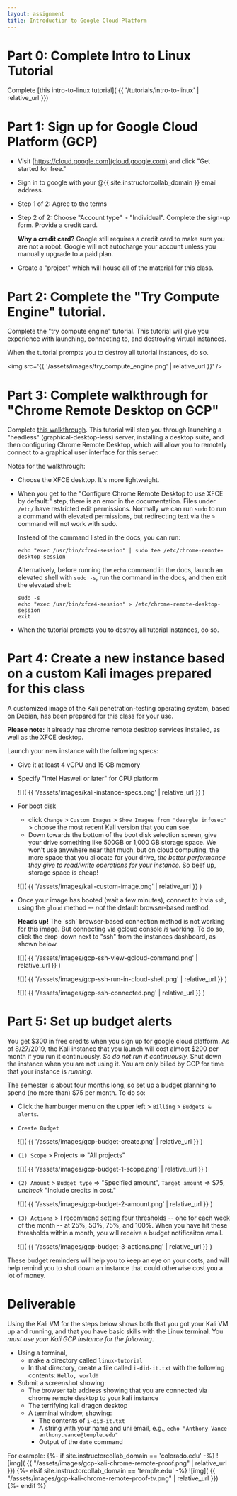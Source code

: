 ```yaml
---
layout: assignment
title: Introduction to Google Cloud Platform
---
```



# Part 0: Complete Intro to Linux Tutorial

Complete [this intro-to-linux tutorial]( {{ '/tutorials/intro-to-linux' | relative_url }})


# Part 1: Sign up for Google Cloud Platform (GCP)

* Visit [https://cloud.google.com](cloud.google.com) and click "Get started for free."
*   Sign in to google with your @{{ site.instructorcollab_domain }} email address.
*   Step 1 of 2: Agree to the terms
*   Step 2 of 2: Choose "Account type" > "Individual". Complete the sign-up form. Provide a credit card.

    <div class='alert alert-info'><strong>Why a credit card?</strong> Google still requires a credit card to make sure you are not a robot. Google will not autocharge your account unless you manually upgrade to a paid plan.</div>

* Create a "project" which will house all of the material for this class.



# Part 2: Complete the "Try Compute Engine" tutorial.

Complete the "try compute engine" tutorial. This tutorial will give you experience with launching, connecting to, and destroying virtual instances. 

When the tutorial prompts you to destroy all tutorial instances, do so.

<img src='{{ '/assets/images/try_compute_engine.png' | relative_url }}' />


# Part 3: Complete walkthrough for "Chrome Remote Desktop on GCP"

Complete [this walkthrough](https://cloud.google.com/solutions/chrome-desktop-remote-on-compute-engine). This tutorial will step you through
launching a "headless" (graphical-desktop-less) server, installing a desktop suite, and then configuring Chrome Remote Desktop, which will allow
you to remotely connect to a graphical user interface for this server.

Notes for the walkthrough:

*   Choose the XFCE desktop. It's more lightweight.
*   When you get to the "Configure Chrome Remote Desktop to use XFCE by default:" step, there is an error in the documentation. Files under `/etc/` have restricted edit permissions. Normally we can run `sudo` to run a command with elevated permissions, but redirecting text via the `>` command will not work with sudo.

    Instead of the command listed in the docs, you can run:
        
        echo "exec /usr/bin/xfce4-session" | sudo tee /etc/chrome-remote-desktop-session
        
    Alternatively, before running the `echo` command in the docs, launch an elevated shell with `sudo -s`, run the command in the docs, and then exit the elevated shell:
    
        sudo -s
        echo "exec /usr/bin/xfce4-session" > /etc/chrome-remote-desktop-session
        exit
        
*   When the tutorial prompts you to destroy all tutorial instances, do so.




# Part 4: Create a new instance based on a custom Kali images prepared for this class

A customized image of the Kali penetration-testing operating system, based on Debian, has been prepared for this class for your use.

<strong>Please note:</strong> It already has chrome remote desktop services installed, as well as the XFCE desktop.

Launch your new instance with the following specs:

* Give it at least 4 vCPU and 15 GB memory
* Specify "Intel Haswell or later" for CPU platform

  ![]( {{ '/assets/images/kali-instance-specs.png' | relative_url }} )

* For boot disk
    * click `Change` > `Custom Images` > `Show Images from "deargle infosec"` > choose the most recent Kali version that you can see.
    * Down towards the bottom of the boot disk selection screen, give your drive something like 500GB or 1,000 GB storage space. We won't use anywhere near that much,
      but on cloud computing, the more space that you allocate for your drive, _the better performance they give to read/write operations for your instance._ So 
      beef up, storage space is cheap!

  ![]( {{ '/assets/images/kali-custom-image.png' | relative_url }} )

* Once your image has booted (wait a few minutes), connect to it via `ssh`, using the `gloud` method -- _not_ the default browser-based method.
  
  <div class='alert alert-danger'><strong>Heads up! </strong> The `ssh` browser-based connection method is not working for this image. 
  But connecting via gcloud console <em>is</em> working. To do so, click the drop-down next to "ssh" from the instances dashboard, as shown below. </div>

  ![]( {{ '/assets/images/gcp-ssh-view-gcloud-command.png' | relative_url }} )
  
  ![]( {{ '/assets/images/gcp-ssh-run-in-cloud-shell.png' | relative_url }} )
  
  ![]( {{ '/assets/images/gcp-ssh-connected.png' | relative_url }} )


# Part 5: Set up budget alerts

You get $300 in free credits when you sign up for google cloud platform. As of 8/27/2019, the Kali instance that you launch will cost almost $200 per month 
if you run it continuously. _So do not run it continuously._ Shut down the instance when you are not using it. You are only billed by GCP for time that your instance
is _running_.

The semester is about four months long, so set up a budget planning to spend (no more than) $75 per month. To do so:

*   Click the hamburger menu on the upper left > `Billing` > `Budgets & alerts`.
*   `Create Budget`

    ![]( {{ '/assets/images/gcp-budget-create.png' | relative_url }} )

*   `(1) Scope` > Projects => "All projects"

    ![]( {{ '/assets/images/gcp-budget-1-scope.png' | relative_url }} )
    
*   `(2) Amount` > `Budget type` => "Specified amount", `Target amount` => $75, _uncheck_ "Include credits in cost."

    ![]( {{ '/assets/images/gcp-budget-2-amount.png' | relative_url }} )

*   `(3) Actions` > I recommend setting four thresholds -- one for each week of the month -- at 25%, 50%, 75%, and 100%. When you have hit these thresholds within
    a month, you will receive a budget notificaiton email.
    
    ![]( {{ '/assets/images/gcp-budget-3-actions.png' | relative_url }} )
  
These budget reminders will help you to keep an eye on your costs, and will help remind you to shut down an instance that could otherwise cost you a lot of money.



# Deliverable

Using the Kali VM for the steps below shows both that you got your Kali VM up and running, and that you have basic skills with the Linux terminal. You _must use your Kali GCP instance for the following_. 

* Using a terminal, 
    * make a directory called `linux-tutorial`
    * In that directory, create a file called `i-did-it.txt` with the following contents: `Hello, world!`
* Submit a screenshot showing:
    * The browser tab address showing that you are connected via chrome remote desktop to your kali instance
    * The terrifying kali dragon desktop
    * A terminal window, showing:
        * The contents of `i-did-it.txt`
        * A string with your name and uni email, e.g., `echo "Anthony Vance anthony.vance@temple.edu"`
        * Output of the `date` command
    
For example:
{%- if site.instructorcollab_domain == 'colorado.edu' -%}
![img]( {{ "/assets/images/gcp-kali-chrome-remote-proof.png" | relative_url }})
{%- elsif site.instructorcollab_domain == 'temple.edu' -%}
![img]( {{ "/assets/images/gcp-kali-chrome-remote-proof-tv.png" | relative_url }})
{%- endif %}
